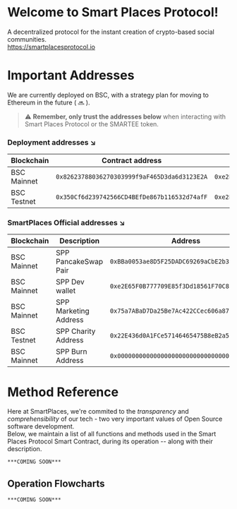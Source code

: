 # Welcome to Smart Places Protocol!

A decentralized protocol for the instant creation of crypto-based social communities.    
https://smartplacesprotocol.io


# Important Addresses

We are currently deployed on BSC, with a strategy plan for moving to Ethereum in the future ( 🔜 ).

> ⚠️ **Remember, only trust the addresses below** when interacting with
> Smart Places Protocol or the SMARTEE token.

### Deployment addresses ↘️
|Blockchain  | Contract address                             | Deployer                                    |
|------------|----------------------------------------------|---------------------------------------------|
|BSC Mainnet | `0x82623788036270303999f9aF465D3da6d3123E2A` |`0xe2E65F0B777709E85f3Dd18561F70C8390d8DB0b` |
|BSC Testnet | `0x350Cf6d239742566CD4BEfDe867b116532d74afF` |`0xe2E65F0B777709E85f3Dd18561F70C8390d8DB0b` |

### SmartPlaces Official addresses ↘️
| Blockchain | Description           |Address                                       |
|------------|-----------------------|----------------------------------------------|
|BSC Mainnet | SPP PancakeSwap Pair  | `0xBBa0053ae8D5F25DADC69269aCbE2b3130BFe8F5` |
|BSC Mainnet | SPP Dev wallet        | `0xe2E65F0B777709E85f3Dd18561F70C8390d8DB0b` |
|BSC Mainnet | SPP Marketing Address | `0x75a7ABaD7Da25Be7Ac422CCec606a8773fD2797B` |
|BSC Testnet | SPP Charity Address   | `0x22E436d0A1FCe57146465475B8eB2a5a0728e105` |
|BSC Mainnet | SPP Burn Address      | `0x000000000000000000000000000000000000dEaD` |

# Method Reference
Here at SmartPlaces, we're commited to the *transparency* and *comprehensibility* of our tech - two very important values of Open Source software development.   
Below, we maintain a  list of all functions and methods used in the Smart Places Protocol Smart Contract, during its operation -- along with their description.

    ***COMING SOON***


## Operation Flowcharts

    ***COMING SOON***

